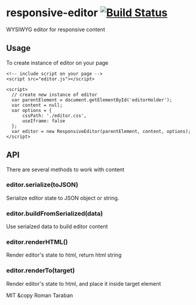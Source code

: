 # responsive-editor [![Build Status](https://travis-ci.org/romantaraban/responsive-editor.svg)](https://travis-ci.org/romantaraban/responsive-editor)

WYSIWYG editor for responsive content

## Usage

To create instance of editor on your page 

```
<!-- include script on your page -->
<script src="editor.js"></script>

<script>
  // create new instance of editor
  var parentElement = document.getElementById('editorHolder');
  var content = null;
  var options = {
      cssPath: './editor.css',
      useIframe: false  
  };
  var editor = new ResponsiveEditor(parentElement, content, options);
</script>
```
## API

There are several methods to work with content

### editor.serialize(toJSON)
Serialize editor state to JSON object or string.

### editor.buildFromSerialized(data)
Use serialzed data to build editor content

### editor.renderHTML()
Render editor's state to html, return html string

### editor.renderTo(target)
Render editor's state to html, and place it inside target element


MIT &copy Roman Taraban
